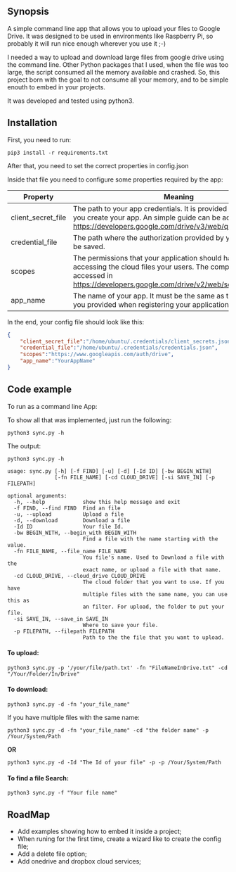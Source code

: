 ## Synopsis

A simple command line app that allows you to upload your files to Google Drive. It was designed to be used in environments like Raspberry Pi, so probably it will run nice enough wherever you use it ;-)

I needed a way to upload and download large files from google drive using the command line. Other Python packages that I used, when the file was too large, the script consumed all the memory available and crashed. So, this project born with the goal to not consume all your memory, and to be simple enouth to embed in your projects.

It was developed and tested using python3.

## Installation

First, you need to run:

```
pip3 install -r requirements.txt
```

After that, you need to set the correct properties in config.json

Inside that file you need to configure some properties required by the app:

Property|Meaning
--------|-------
client_secret_file | The path to your app credentials. It is provided by google, when you create your app. An simple guide can be accessed in https://developers.google.com/drive/v3/web/quickstart/python.
credential_file | The path where the authorization provided by your login should be saved.
scopes | The permissions that your application should have when accessing the cloud files your users. The complete list can be accessed in https://developers.google.com/drive/v2/web/scopes
app_name | The name of your app. It must be the same as the name that you provided when registering your application.



In the end, your config file should look like this:
```json
{
    "client_secret_file":"/home/ubuntu/.credentials/client_secrets.json",
    "credential_file":"/home/ubuntu/.credentials/credentials.json",
    "scopes":"https://www.googleapis.com/auth/drive",
    "app_name":"YourAppName"
}
```

## Code example

To run as a command line App:

To show all that was implemented, just run the following:

```
python3 sync.py -h
```

The output:

```
python3 sync.py -h

usage: sync.py [-h] [-f FIND] [-u] [-d] [-Id ID] [-bw BEGIN_WITH]
               [-fn FILE_NAME] [-cd CLOUD_DRIVE] [-si SAVE_IN] [-p FILEPATH]

optional arguments:
  -h, --help            show this help message and exit
  -f FIND, --find FIND  Find an file
  -u, --upload          Upload a file
  -d, --download        Download a file
  -Id ID                Your file Id.
  -bw BEGIN_WITH, --begin_with BEGIN_WITH
                        Find a file with the name starting with the value.
  -fn FILE_NAME, --file_name FILE_NAME
                        You file's name. Used to Download a file with the
                        exact name, or upload a file with that name.
  -cd CLOUD_DRIVE, --cloud_drive CLOUD_DRIVE
                        The cloud folder that you want to use. If you have
                        multiple files with the same name, you can use this as
                        an filter. For upload, the folder to put your file.
  -si SAVE_IN, --save_in SAVE_IN
                        Where to save your file.
  -p FILEPATH, --filepath FILEPATH
                        Path to the the file that you want to upload.

```

#### To upload:

```
python3 sync.py -p '/your/file/path.txt' -fn "FileNameInDrive.txt" -cd "/Your/Folder/In/Drive"
```
#### To download:

```
python3 sync.py -d -fn "your_file_name"
```

If you have multiple files with the same name:

```
python3 sync.py -d -fn "your_file_name" -cd "the folder name" -p /Your/System/Path
```

**OR**

```
python3 sync.py -d -Id "The Id of your file" -p -p /Your/System/Path
```

#### To find a file Search:

```
python3 sync.py -f "Your file name"
```

## RoadMap

- Add examples showing how to embed it inside a project;
- When runing for the first time, create a wizard like to create the config file;
- Add a delete file option;
- Add onedrive and dropbox cloud services;

